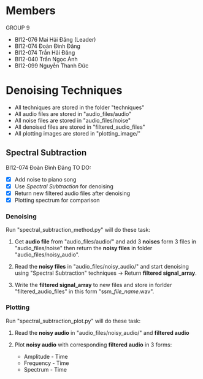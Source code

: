 # Members
GROUP 9
- BI12-076 Mai Hải Đăng (Leader)
- BI12-074 Đoàn Đình Đăng
- BI12-074 Trần Hải Đăng
- BI12-040 Trần Ngọc Ánh
- BI12-099 Nguyễn Thanh Đức

# Denoising Techniques
- All techniques are stored in the folder "techniques"
- All audio files are stored in "audio_files/audio"
- All noise files are stored in "audio_files/noise"
- All denoised files are stored in "filtered_audio_files"
- All plotting images are stored in "plotting_image/"

## Spectral Subtraction
BI12-074 Đoàn Đình Đăng
TO DO:
- [x] Add noise to piano song
- [x] Use *Spectral Subtraction* for denoising
- [x] Return new filtered audio files after denoising
- [x] Plotting spectrum for comparison

### Denoising
Run "spectral_subtraction_method.py" will do these task:

1. Get **audio file** from "audio_files/audio/" and add 3 **noises** form 3 files in "audio_files/noise" then return the **noisy files** in folder "audio_files/noisy_audio".

2. Read the **noisy files** in "audio_files/noisy_audio/" and start denoising using "Spectral Subtraction" techniques -> Return **filtered signal_array**.

3. Write the **filtered signal_array** to new files and store in forlder "filtered_audio_files" in this form "ssm_*file_name*.wav".

### Plotting
Run "spectral_subtraction_plot.py" will do these task:

1. Read the **noisy audio** in "audio_files/noisy_audio/" and **filtered audio**

2. Plot **noisy audio** with corresponding **filtered audio** in 3 forms:
    - Amplitude - Time
    - Frequency - Time
    - Spectrum - Time
